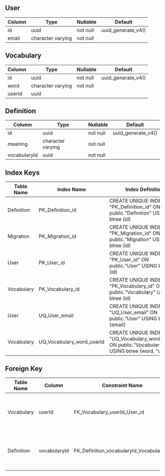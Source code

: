 ## User

| Column | Type              | Nullable | Default            |
| ------ | ----------------- | -------- | ------------------ |
| id     | uuid              | not null | uuid_generate_v4() |
| email  | character varying | not null |                    |

## Vocabulary

| Column | Type              | Nullable | Default            |
| ------ | ----------------- | -------- | ------------------ |
| id     | uuid              | not null | uuid_generate_v4() |
| word   | character varying | not null |                    |
| userId | uuid              |          |                    |

## Definition

| Column       | Type              | Nullable | Default            |
| ------------ | ----------------- | -------- | ------------------ |
| id           | uuid              | not null | uuid_generate_v4() |
| meaning      | character varying | not null |                    |
| vocabularyId | uuid              | not null |                    |

## Index Keys

| Table Name | Index Name                | Index Definition                                                                                    |
| ---------- | ------------------------- | --------------------------------------------------------------------------------------------------- |
| Definition | PK_Definition_id          | CREATE UNIQUE INDEX "PK_Definition_id" ON public."Definition" USING btree (id)                      |
| Migration  | PK_Migration_id           | CREATE UNIQUE INDEX "PK_Migration_id" ON public."Migration" USING btree (id)                        |
| User       | PK_User_id                | CREATE UNIQUE INDEX "PK_User_id" ON public."User" USING btree (id)                                  |
| Vocabulary | PK_Vocabulary_id          | CREATE UNIQUE INDEX "PK_Vocabulary_id" ON public."Vocabulary" USING btree (id)                      |
| User       | UQ_User_email             | CREATE UNIQUE INDEX "UQ_User_email" ON public."User" USING btree (email)                            |
| Vocabulary | UQ_Vocabulary_word_userId | CREATE UNIQUE INDEX "UQ_Vocabulary_word_userId" ON public."Vocabulary" USING btree (word, "userId") |

## Foreign Key

| Table Name | Column       | Constraint Name                          | Foreign Constraint Definition                                                                                                                                                        |
| ---------- | ------------ | ---------------------------------------- | ------------------------------------------------------------------------------------------------------------------------------------------------------------------------------------ |
| Vocabulary | userId       | FK_Vocabulary_userId_User_id             | ALTER TABLE "Vocabulary" ADD CONSTRAINT "FK_Vocabulary_userId_User_id" FOREIGN KEY ("userId") REFERENCES "User" ("id") ON DELETE NO ACTION ON UPDATE NO ACTION                       |
| Definition | vocabularyId | FK_Definition_vocabularyId_Vocabulary_id | ALTER TABLE "Definition" ADD CONSTRAINT "FK_Definition_vocabularyId_Vocabulary_id" FOREIGN KEY ("vocabularyId") REFERENCES "Vocabulary" ("id") ON DELETE CASCADE ON UPDATE NO ACTION |
